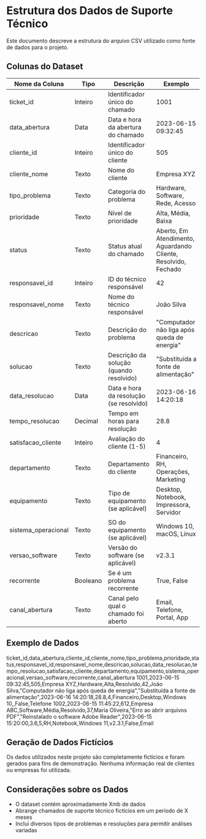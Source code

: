 # Estrutura dos Dados de Suporte Técnico

Este documento descreve a estrutura do arquivo CSV utilizado como fonte de dados para o projeto.

## Colunas do Dataset

| Nome da Coluna | Tipo | Descrição | Exemplo |
|----------------|------|-----------|---------|
| ticket_id | Inteiro | Identificador único do chamado | 1001 |
| data_abertura | Data | Data e hora da abertura do chamado | 2023-06-15 09:32:45 |
| cliente_id | Inteiro | Identificador único do cliente | 505 |
| cliente_nome | Texto | Nome do cliente | Empresa XYZ |
| tipo_problema | Texto | Categoria do problema | Hardware, Software, Rede, Acesso |
| prioridade | Texto | Nível de prioridade | Alta, Média, Baixa |
| status | Texto | Status atual do chamado | Aberto, Em Atendimento, Aguardando Cliente, Resolvido, Fechado |
| responsavel_id | Inteiro | ID do técnico responsável | 42 |
| responsavel_nome | Texto | Nome do técnico responsável | João Silva |
| descricao | Texto | Descrição do problema | "Computador não liga após queda de energia" |
| solucao | Texto | Descrição da solução (quando resolvido) | "Substituída a fonte de alimentação" |
| data_resolucao | Data | Data e hora da resolução (se resolvido) | 2023-06-16 14:20:18 |
| tempo_resolucao | Decimal | Tempo em horas para resolução | 28.8 |
| satisfacao_cliente | Inteiro | Avaliação do cliente (1-5) | 4 |
| departamento | Texto | Departamento do cliente | Financeiro, RH, Operações, Marketing |
| equipamento | Texto | Tipo de equipamento (se aplicável) | Desktop, Notebook, Impressora, Servidor |
| sistema_operacional | Texto | SO do equipamento (se aplicável) | Windows 10, macOS, Linux |
| versao_software | Texto | Versão do software (se aplicável) | v2.3.1 |
| recorrente | Booleano | Se é um problema recorrente | True, False |
| canal_abertura | Texto | Canal pelo qual o chamado foi aberto | Email, Telefone, Portal, App |

## Exemplo de Dados

ticket_id,data_abertura,cliente_id,cliente_nome,tipo_problema,prioridade,status,responsavel_id,responsavel_nome,descricao,solucao,data_resolucao,tempo_resolucao,satisfacao_cliente,departamento,equipamento,sistema_operacional,versao_software,recorrente,canal_abertura
1001,2023-06-15 09:32:45,505,Empresa XYZ,Hardware,Alta,Resolvido,42,João Silva,"Computador não liga após queda de energia","Substituída a fonte de alimentação",2023-06-16 14:20:18,28.8,4,Financeiro,Desktop,Windows 10,,False,Telefone
1002,2023-06-15 11:45:22,612,Empresa ABC,Software,Média,Resolvido,37,Maria Oliveira,"Erro ao abrir arquivos PDF","Reinstalado o software Adobe Reader",2023-06-15 15:20:00,3.6,5,RH,Notebook,Windows 11,v2.3.1,False,Email

## Geração de Dados Fictícios

Os dados utilizados neste projeto são completamente fictícios e foram gerados para fins de demonstração. Nenhuma informação real de clientes ou empresas foi utilizada.

## Considerações sobre os Dados

- O dataset contém aproximadamente Xmb de dados
- Abrange chamados de suporte técnico fictícios em um período de X meses
- Inclui diversos tipos de problemas e resoluções para permitir análises variadas
